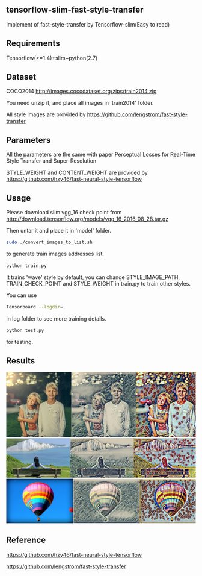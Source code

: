 ## tensorflow-slim-fast-style-transfer
Implement of fast-style-transfer by Tensorflow-slim(Easy to read)
## Requirements
Tensorflow(>=1.4)+slim+python(2.7)
## Dataset
COCO2014 http://images.cocodataset.org/zips/train2014.zip

You need unzip it, and place all images in 'train2014' folder.

All style images are provided by https://github.com/lengstrom/fast-style-transfer
## Parameters
All the parameters are the same with paper Perceptual Losses for Real-Time Style Transfer and Super-Resolution
  
STYLE_WEIGHT and CONTENT_WEIGHT are provided by https://github.com/hzy46/fast-neural-style-tensorflow 
## Usage
Please download slim vgg_16 check point from http://download.tensorflow.org/models/vgg_16_2016_08_28.tar.gz

Then untar it and place it in 'model' folder.
```Bash
sudo ./convert_images_to_list.sh
```
to generate train images addresses list.
```Python
python train.py
```
It trains 'wave' style by default, you can change STYLE_IMAGE_PATH, TRAIN_CHECK_POINT and STYLE_WEIGHT in train.py to train other styles.

You can use 
```Bash
Tensorboard --logdir=.
```
in log folder to see more training details.

```Python
python test.py
```
for testing.
## Results
![](https://github.com/2012013382/tensorflow-slim-fast-style-transfer/blob/master/test/result1.jpg)
![](https://github.com/2012013382/tensorflow-slim-fast-style-transfer/blob/master/test/result2.jpg)
![](https://github.com/2012013382/tensorflow-slim-fast-style-transfer/blob/master/test/result3.jpg)
## Reference
https://github.com/hzy46/fast-neural-style-tensorflow

https://github.com/lengstrom/fast-style-transfer
